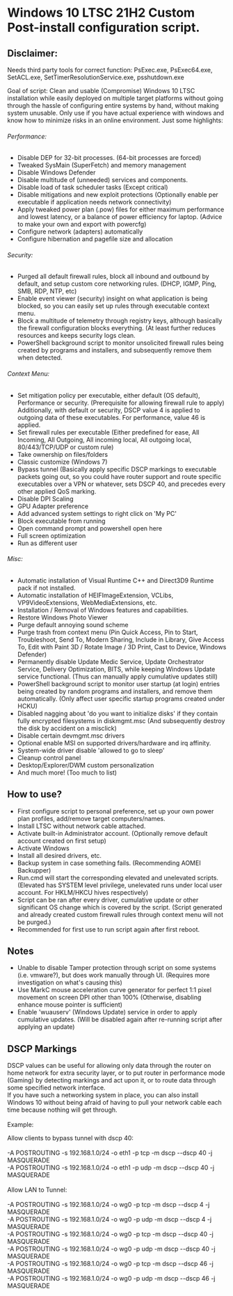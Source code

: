 # Windows 10 LTSC 21H2 Custom Post-install configuration script.

## Disclaimer: 

Needs third party tools for correct function: PsExec.exe, PsExec64.exe, SetACL.exe, SetTimerResolutionService.exe, psshutdown.exe

Goal of script: Clean and usable (Compromise) Windows 10 LTSC installation while easily deployed on multiple target platforms without going through the hassle of configuring entire systems by hand, without making system unusable.
Only use if you have actual experience with windows and know how to minimize risks in an online environment. Just some highlights:

###### Performance:

- Disable DEP for 32-bit processes. (64-bit processes are forced)
- Tweaked SysMain (SuperFetch) and memory management
- Disable Windows Defender
- Disable multitude of (unneeded) services and components.
- Disable load of task scheduler tasks (Except critical)
- Disable mitigations and new exploit protections (Optionally enable per executable if application needs network connectivity)
- Apply tweaked power plan (.pow) files for either maximum performance and lowest latency, or a balance of power efficiency for laptop. (Advice to make your own and export with powercfg)
- Configure network (adapters) automatically
- Configure hibernation and pagefile size and allocation

###### Security:

- Purged all default firewall rules, block all inbound and outbound by default, and setup custom core networking rules. (DHCP, IGMP, Ping, SMB, RDP, NTP, etc)
- Enable event viewer (security) insight on what application is being blocked, so you can easily set up rules through executable context menu.
- Block a multitude of telemetry through registry keys, although basically the firewall configuration blocks everything. (At least further reduces resources and keeps security logs clean.
- PowerShell background script to monitor unsolicited firewall rules being created by programs and installers, and subsequently remove them when detected.

###### Context Menu:

- Set mitigation policy per executable, either default (OS default), Performance or security. (Prerequisite for allowing firewall rule to apply)
	Additionally, with default or security, DSCP value 4 is applied to outgoing data of these executables. For performance, value 46 is applied.
- Set firewall rules per executable (Either predefined for ease, All Incoming, All Outgoing, All incoming local, All outgoing local, 80/443/TCP/UDP or custom rule)
- Take ownership on files/folders
- Classic customize (Windows 7)
- Bypass tunnel (Basically apply specific DSCP markings to executable packets going out, so you could have router support and route specific executables over a VPN or whatever, sets DSCP 40, and precedes every other applied QoS marking.
- Disable DPI Scaling
- GPU Adapter preference
- Add advanced system settings to right click on 'My PC'
- Block executable from running
- Open command prompt and powershell open here
- Full screen optimization
- Run as different user

###### Misc:
- Automatic installation of Visual Runtime C++ and Direct3D9 Runtime pack if not installed.
- Automatic installation of HEIFImageExtension, VCLibs, VP9VideoExtensions, WebMediaExtensions, etc.
- Installation / Removal of Windows features and capabilities.
- Restore Windows Photo Viewer
- Purge default annoying sound scheme
- Purge trash from context menu (Pin Quick Access, Pin to Start, Troubleshoot, Send To, Modern Sharing, Include in Library, Give Access To, Edit with Paint 3D / Rotate Image / 3D Print, Cast to Device, Windows Defender)
- Permanently disable Update Medic Service, Update Orchestrator Service, Delivery Optimization, BITS, while keeping Windows Update service functional. (Thus can manually apply cumulative updates still)
- PowerShell background script to monitor user startup (at login) entries being created by random programs and installers, and remove them automatically. (Only affect user specific startup programs created under HCKU)
- Disabled nagging about 'do you want to initialize disks' if they contain fully encrypted filesystems in diskmgmt.msc (And subsequently destroy the disk by accident on a misclick)
- Disable certain devmgmt.msc drivers
- Optional enable MSI on supported drivers/hardware and irq affinity.
- System-wide driver disable 'allowed to go to sleep'
- Cleanup control panel
- Desktop/Explorer/DWM custom personalization
- And much more! (Too much to list)

## How to use?
- First configure script to personal preference, set up your own power plan profiles, add/remove target computers/names. 
- Install LTSC without network cable attached.
- Activate built-in Administrator account. (Optionally remove default account created on first setup)
- Activate Windows
- Install all desired drivers, etc.
- Backup system in case something fails. (Recommending AOMEI Backupper)
- Run.cmd will start the corresponding elevated and unelevated scripts. (Elevated has SYSTEM level privilege, unelevated runs under local user account. For HKLM/HKCU hives respectively) 
- Script can be ran after every driver, cumulative update or other significant OS change which is covered by the script. (Script generated and already created custom firewall rules through context menu will not be purged.)
- Recommended for first use to run script again after first reboot.

## Notes
- Unable to disable Tamper protection through script on some systems (i.e. vmware?), but does work manually through UI. (Requires more investigation on what's causing this)
- Use MarkC mouse acceleration curve generator for perfect 1:1 pixel movement on screen DPI other than 100% (Otherwise, disabling enhance mouse pointer is sufficient)
- Enable 'wuauserv' (Windows Update) service in order to apply cumulative updates. (Will be disabled again after re-running script after applying an update)

## DSCP Markings
DSCP values can be useful for allowing only data through the router on home network for extra security layer, or to put router in performance mode (Gaming) by detecting markings and act upon it, or to route data through some specified network interface.<br>
If you have such a networking system in place, you can also install Windows 10 without being afraid of having to pull your network cable each time because nothing will get through.<br>
<br>
Example:<br/>

Allow clients to bypass tunnel with dscp 40:<br/>
<br/>
-A POSTROUTING -s 192.168.1.0/24 -o eth1 -p tcp -m dscp --dscp 40 -j MASQUERADE<br/>
-A POSTROUTING -s 192.168.1.0/24 -o eth1 -p udp -m dscp --dscp 40 -j MASQUERADE<br/>
<br/>
Allow LAN to Tunnel:<br/>
<br/>
-A POSTROUTING -s 192.168.1.0/24 -o wg0 -p tcp -m dscp --dscp 4 -j MASQUERADE<br/>
-A POSTROUTING -s 192.168.1.0/24 -o wg0 -p udp -m dscp --dscp 4 -j MASQUERADE<br/>
-A POSTROUTING -s 192.168.1.0/24 -o wg0 -p tcp -m dscp --dscp 40 -j MASQUERADE<br/>
-A POSTROUTING -s 192.168.1.0/24 -o wg0 -p udp -m dscp --dscp 40 -j MASQUERADE<br/>
-A POSTROUTING -s 192.168.1.0/24 -o wg0 -p tcp -m dscp --dscp 46 -j MASQUERADE<br/>
-A POSTROUTING -s 192.168.1.0/24 -o wg0 -p udp -m dscp --dscp 46 -j MASQUERADE<br/>

